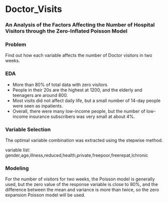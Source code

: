 # Doctor_Visits

### An Analysis of the Factors Affecting the Number of Hospital Visitors through the Zero-Inflated Poisson Model

### Problem
Find out how each variable affects the number of Doctor visitors in two weeks.

### EDA
- More than 80% of total data with zero visitors
- People in their 20s are the highest at 1200, and the elderly and teenagers are around 800.
- Most visits did not affect daily life, but a small number of 14-day people were seen as inpatients.
- Overall, there were many low-income people, but the number of low-income insurance subscribers was very small at about 4%.

### Variable Selection
The optimal variable combination was extracted using the stepwise method.

variable list: gender,age,illness,reduced,health,private,freepoor,freerepat,lchronic

### Modeling 
For the number of visitors for two weeks, the Poisson model is generally used, but the zero value of the response variable is close to 80%, and the difference between the mean and variance is more than twice, so the zero expansion Poisson model will be used.

